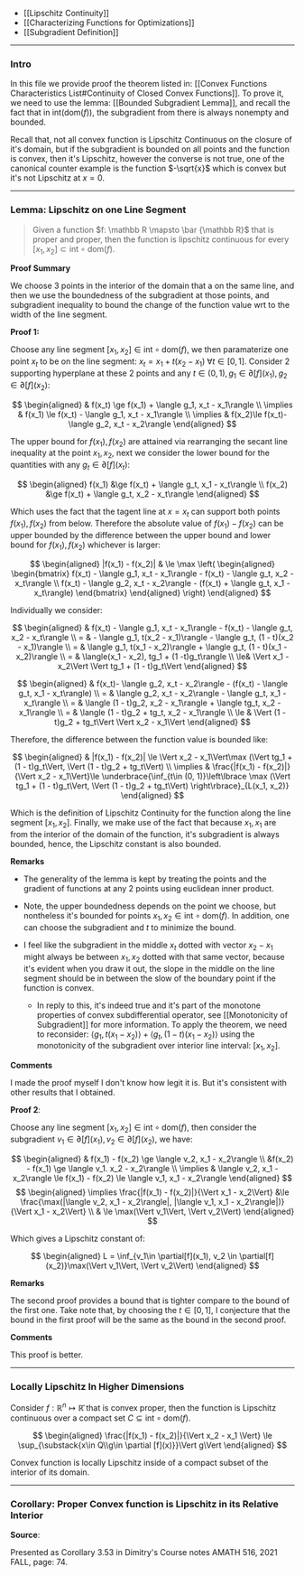 * [[Lipschitz Continuity]]
* [[Characterizing Functions for Optimizations]]
* [[Subgradient Definition]]

---
### **Intro**

In this file we provide proof the theorem listed in: [[Convex Functions Characteristics List#Continuity of Closed Convex Functions]]. To prove it, we need to use the lemma: [[Bounded Subgradient Lemma]], and recall the fact that in $\text{int}(\text{dom}(f))$, the subgradient from there is always nonempty and bounded. 

Recall that, not all convex function is Lipschitz Continuous on the closure of it's domain, but if the subgradient is bounded on all points and the function is convex, then it's Lipschitz, however the converse is not true, one of the canonical counter example is the function $-\sqrt{x}$ which is convex but it's not Lipschitz at $x = 0$. 


---
### **Lemma: Lipschitz on one Line Segment**

> Given a function $f: \mathbb R \mapsto \bar {\mathbb R}$ that is proper and proper, then the function is lipschitz continuous for every $[x_1, x_2] \subset \text{int}\circ\text{dom}(f)$. 

**Proof Summary**

We choose 3 points in the interior of the domain that a on the same line, and then we use the boundedness of the subgradient at those points, and subgradient inequality to bound the change of the function value wrt to the width of the line segment. 

**Proof 1:**

Choose any line segment $[x_1, x_2]\in \text{int}\circ\text{dom}(f)$, we then paramaterize one point $x_t$ to be on the line segment: $x_t = x_1 + t(x_2 - x_1)\;\forall t \in [0, 1]$. Consider 2 supporting hyperplane at these 2 points and any $t\in (0, 1), g_1\in \partial [f](x_1), g_2 \in \partial[f](x_2)$: 

$$
\begin{aligned}
    & f(x_t) \ge f(x_1) + \langle g_1, x_t - x_1\rangle
    \\
    \implies 
    & f(x_1) \le f(x_t) - \langle  g_1, x_t - x_1\rangle
    \\
    \implies 
    & f(x_2)\le f(x_t)- \langle g_2, x_t - x_2\rangle
\end{aligned}
$$

The upper bound for $f(x_1), f(x_2)$ are attained via rearranging the secant line inequality at the point $x_1, x_2$, next we consider the lower bound for the quantities with any $g_t\in \partial [f](x_t)$: 

$$
\begin{aligned}
    f(x_1) &\ge f(x_t) + \langle  g_t, x_1 - x_t\rangle
    \\
    f(x_2) &\ge f(x_t) + \langle  g_t, x_2 - x_t\rangle
\end{aligned}
$$

Which uses the fact that the tagent line at $x = x_t$ can support both points $f(x_1), f(x_2)$ from below. Therefore the absolute value of $f(x_1) - f(x_2)$ can be upper bounded by the difference between the upper bound and lower bound for $f(x_1), f(x_2)$ whichever is larger: 

$$
\begin{aligned}
    |f(x_1) - f(x_2)| & \le 
    \max \left(
        \begin{aligned}
            \begin{bmatrix}
                    f(x_t) - \langle g_1, x_t - x_1\rangle - f(x_t) - \langle g_t, x_2 - x_t\rangle
                \\
                f(x_t) - \langle g_2, x_t - x_2\rangle - (f(x_t) + \langle g_t, x_1 - x_t\rangle)
            \end{bmatrix}
        \end{aligned}    
    \right)
\end{aligned}
$$

Individually we consider: 

$$
\begin{aligned}
    & f(x_t) - \langle g_1, x_t - x_1\rangle - f(x_t) - \langle g_t, x_2 - x_t\rangle
    \\
    = & 
    - \langle g_1, t(x_2 - x_1)\rangle - \langle g_t, (1 - t)(x_2 - x_1)\rangle
    \\
    = & 
    \langle g_1, t(x_1 - x_2)\rangle + \langle g_t, (1 - t)(x_1 - x_2)\rangle
    \\
    = &
    \langle(x_1 - x_2), tg_1 + (1 -t)g_t\rangle
    \\
    \le& \Vert x_1 - x_2\Vert \Vert tg_1 + (1 - t)g_t\Vert
\end{aligned}
$$

$$
\begin{aligned}
    & f(x_t)- \langle g_2, x_t - x_2\rangle - (f(x_t) - \langle g_t, x_1 - x_t\rangle)
    \\
    = &
    \langle g_2, x_t - x_2\rangle - \langle g_t, x_1 - x_t\rangle
    \\
    = &
    \langle (1 - t)g_2, x_2 - x_1\rangle + \langle tg_t, x_2 - x_1\rangle
    \\
    = & 
    \langle (1 - t)g_2 + tg_t, x_2 - x_1\rangle
    \\
    \le & 
    \Vert (1 - t)g_2 + tg_t\Vert \Vert x_2 - x_1\Vert
\end{aligned}
$$

Therefore, the difference between the function value is bounded like: 

$$
\begin{aligned}
    & |f(x_1) - f(x_2)| \le 
    \Vert x_2 - x_1\Vert\max
    (\Vert tg_1 + (1 - t)g_t\Vert, \Vert (1 - t)g_2 + tg_t\Vert)
    \\
    \implies & 
    \frac{|f(x_1) - f(x_2)|}{\Vert x_2 - x_1\Vert}\le 
    \underbrace{\inf_{t\in (0, 1)}\left\lbrace
        \max
        (\Vert tg_1 + (1 - t)g_t\Vert, \Vert (1 - t)g_2 + tg_t\Vert)
    \right\rbrace}_{L(x_1, x_2)}
\end{aligned}
$$

Which is the definition of Lipschitz Continuity for the function along the line segment $[x_1, x_2]$. Finally, we make use of the fact that because $x_1, x_1$ are from the interior of the domain of the function, it's subgradient is always bounded, hence, the Lipschitz constant is also bounded. 

**Remarks**

* The generality of the lemma is kept by treating the points and the gradient of functions at any 2 points using euclidean inner product. 

* Note, the upper boundedness depends on the point we choose, but nontheless it's bounded for points $x_1, x_2\in \text{int}\circ\text{dom}(f)$. In addition, one can choose the subgradient and $t$ to minimize the bound. 

* I feel like the subgradient in the middle $x_t$ dotted with vector $x_2 - x_1$ might always be between $x_1, x_2$ dotted with that same vector, because it's evident when you draw it out, the slope in the middle on the line segment should be in between the slow of the boundary point if the function is convex. 
	* In reply to this, it's indeed true and it's part of the monotone properties of convex subdifferential operator, see [[Monotonicity of Subgradient]] for more information. To apply the theorem, we need to reconsider: $\langle g_1, t(x_1 - x_2)\rangle + \langle g_t, (1 - t)(x_1 - x_2)\rangle$ using the monotonicity of the subgradient over interior line interval: $[x_1, x_2]$. 

**Comments**

I made the proof myself I don't know how legit it is. But it's consistent with other results that I obtained. 

**Proof 2**:

Choose any line segment $[x_1, x_2]\in \text{int}\circ\text{dom}(f)$, then consider the subgradient $v_1\in \partial [f](x_1), v_2 \in \partial[f](x_2)$, we have: 

$$
\begin{aligned}
   & f(x_1) - f(x_2) \ge \langle v_2, x_1 - x_2\rangle 
   \\
   &f(x_2) - f(x_1) \ge \langle v_1. x_2 - x_2\rangle
   \\
   \implies & 
   \langle v_2, x_1 - x_2\rangle \le f(x_1) - f(x_2) \le \langle v_1, x_1 - x_2\rangle
\end{aligned}
$$
$$
\begin{aligned}
   \implies 
   \frac{|f(x_1) - f(x_2)|}{\Vert x_1 - x_2\Vert} &\le 
   \frac{\max(|\langle v_2, x_1 - x_2\rangle|, |\langle v_1, x_1 - x_2\rangle|)}{\Vert x_1 - x_2\Vert}
   \\
   & \le \max(\Vert v_1\Vert, \Vert v_2\Vert)
\end{aligned}
$$

Which gives a Lipschitz constant of: 

$$
\begin{aligned}
   L = \inf_{v_1\in \partial[f](x_1), v_2 \in \partial[f](x_2)}\max(\Vert v_1\Vert, \Vert v_2\Vert)
\end{aligned}
$$

**Remarks**

The second proof provides a bound that is tighter compare to the bound of the first one. Take note that, by choosing the $t\in [0, 1]$, I conjecture that the bound in the first proof will be the same as the bound in the second proof. 

**Comments**

This proof is better. 

---
### **Locally Lipschitz In Higher Dimensions**

Consider $f: \mathbb R^n\mapsto \mathbb{\bar{R}}$ that is convex proper, then the function is Lipschitz continuous over a compact set $C\subseteq \text{int}\circ \text{dom}(f)$. 

$$
\begin{aligned}
   \frac{|f(x_1) - f(x_2)|}{\Vert x_2 - x_1 \Vert}
   \le \sup_{\substack{x\in Q\\g\in \partial [f](x)}}\Vert g\Vert
\end{aligned}
$$

Convex function is locally Lipschitz inside of a compact subset of the interior of its domain. 

---
### **Corollary: Proper Convex function is Lipschitz in its Relative Interior**




**Source**:

Presented as Corollary 3.53 in Dimitry's Course notes AMATH 516, 2021 FALL, page: 74. 


